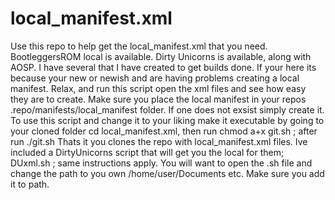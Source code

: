 # local_manifest.xml

Use this repo to help get the local_manifest.xml that you need. BootleggersROM local is available. Dirty Unicorns is available, along with AOSP. I have several that I have created to get builds done. If your here its because your new or newish and are having problems creating a local manifest. Relax, and run this script open the xml files and see how easy they are to create. Make sure you place the local manifest in your repos .repo/manifests/local_manifest folder. If one does not exsist simply create it. To use this script and change it to your liking make it executable by going to your cloned folder cd local_manifest.xml, then run chmod a+x git.sh ; after run ./git.sh Thats it you clones the repo with local_manifest.xml files. Ive included a DirtyUnicorns script that will get you the local for them; DUxml.sh ; same instructions apply. You will want to open the .sh file and change the path to you own /home/user/Documents etc. Make sure you add it to path.
